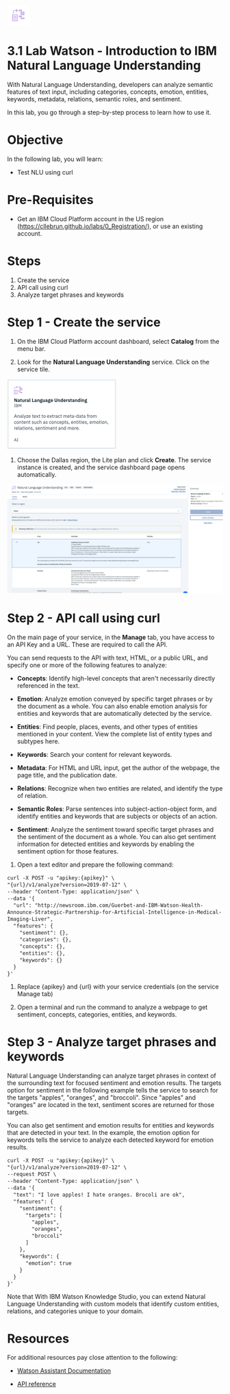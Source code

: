 ![](./images/icon.png)

# 3.1 Lab Watson - Introduction to IBM Natural Language Understanding

With Natural Language Understanding, developers can analyze semantic features of text input, including categories, concepts, emotion, entities, keywords, metadata, relations, semantic roles, and sentiment.


In this lab, you go through a step-by-step process to learn how to use it.


# Objective

In the following lab, you will learn:


+ Test NLU using curl



# Pre-Requisites

+ Get an IBM Cloud Platform account in the US region (https://cllebrun.github.io/labs/0_Registration/), or use an existing account.


# Steps

1. Create the service
2. API call using curl
3. Analyze target phrases and keywords



# Step 1 - Create the service

1. On the IBM Cloud Platform account dashboard, select **Catalog** from the menu bar.

1. Look for the **Natural Language Understanding** service. Click on the service tile.

  ![](./images/service.png)

1. Choose the Dallas region, the Lite plan and click **Create**. The service instance is created, and the service dashboard page opens automatically.

  ![](./images/service-creation.png)



# Step 2 - API call using curl

On the main page of your service, in the **Manage** tab, you have access to an API Key and a URL. These are required to call the API.

You can send requests to the API with text, HTML, or a public URL, and specify one or more of the following features to analyze:

  - **Concepts**:
Identify high-level concepts that aren't necessarily directly referenced in the text.

  - **Emotion**:
Analyze emotion conveyed by specific target phrases or by the document as a whole. You can also enable emotion analysis for entities and keywords that are automatically detected by the service.

  - **Entities**:
Find people, places, events, and other types of entities mentioned in your content. View the complete list of entity types and subtypes here.

  - **Keywords**:
Search your content for relevant keywords.

  - **Metadata**:
For HTML and URL input, get the author of the webpage, the page title, and the publication date.

  - **Relations**:
Recognize when two entities are related, and identify the type of relation.

  - **Semantic Roles**:
Parse sentences into subject-action-object form, and identify entities and keywords that are subjects or objects of an action.

  - **Sentiment**:
Analyze the sentiment toward specific target phrases and the sentiment of the document as a whole. You can also get sentiment information for detected entities and keywords by enabling the sentiment option for those features.


1.  Open a text editor and prepare the following command:

  ```
  curl -X POST -u "apikey:{apikey}" \
  "{url}/v1/analyze?version=2019-07-12" \
  --header "Content-Type: application/json" \
  --data '{
    "url": "http://newsroom.ibm.com/Guerbet-and-IBM-Watson-Health-Announce-Strategic-Partnership-for-Artificial-Intelligence-in-Medical-Imaging-Liver",
    "features": {
      "sentiment": {},
      "categories": {},
      "concepts": {},
      "entities": {},
      "keywords": {}
    }
  }'

  ```

1. Replace {apikey} and {url} with your service credentials (on the service Manage tab)

1. Open a terminal and run the command to analyze a webpage to get sentiment, concepts, categories, entities, and keywords.


# Step 3 - Analyze target phrases and keywords

Natural Language Understanding can analyze target phrases in context of the surrounding text for focused sentiment and emotion results. The targets option for sentiment in the following example tells the service to search for the targets "apples", "oranges", and "broccoli". Since "apples" and "oranges" are located in the text, sentiment scores are returned for those targets.

You can also get sentiment and emotion results for entities and keywords that are detected in your text. In the example, the emotion option for keywords tells the service to analyze each detected keyword for emotion results.

```
curl -X POST -u "apikey:{apikey}" \
"{url}/v1/analyze?version=2019-07-12" \
--request POST \
--header "Content-Type: application/json" \
--data '{
  "text": "I love apples! I hate oranges. Brocoli are ok",
  "features": {
    "sentiment": {
      "targets": [
        "apples",
        "oranges",
        "broccoli"
      ]
    },
    "keywords": {
      "emotion": true
    }
  }
}'

```

Note that With IBM Watson Knowledge Studio, you can extend Natural Language Understanding with custom models that identify custom entities, relations, and categories unique to your domain.

# Resources

For additional resources pay close attention to the following:

- [Watson Assistant Documentation](https://console.bluemix.net/docs/services/assistant/getting-started.html#getting-started)

- [API reference](https://cloud.ibm.com/apidocs/natural-language-understanding/natural-language-understanding?_ga=2.150567798.1595110995.1575383823-679962596.1538488997&cm_mc_uid=66302025876115544728192&cm_mc_sid_50200000=22044011575383822411&cm_mc_sid_52640000=51483141575383822413)
